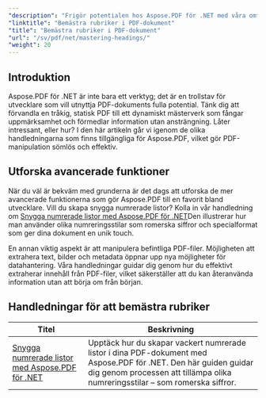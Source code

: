 ```yaml
---
"description": "Frigör potentialen hos Aspose.PDF för .NET med våra omfattande handledningar som sträcker sig från grundläggande användning till avancerade funktioner. Förbättra dina PDF-hanteringsfärdigheter."
"linktitle": "Bemästra rubriker i PDF-dokument"
"title": "Bemästra rubriker i PDF-dokument"
"url": "/sv/pdf/net/mastering-headings/"
"weight": 20
---
```


## Introduktion

Aspose.PDF för .NET är inte bara ett verktyg; det är en trollstav för utvecklare som vill utnyttja PDF-dokuments fulla potential. Tänk dig att förvandla en tråkig, statisk PDF till ett dynamiskt mästerverk som fångar uppmärksamhet och förmedlar information utan ansträngning. Låter intressant, eller hur? I den här artikeln går vi igenom de olika handledningarna som finns tillgängliga för Aspose.PDF, vilket gör PDF-manipulation sömlös och effektiv.


## Utforska avancerade funktioner

När du väl är bekväm med grunderna är det dags att utforska de mer avancerade funktionerna som gör Aspose.PDF till en favorit bland utvecklare. Vill du skapa snygga numrerade listor? Kolla in vår handledning om [Snygga numrerade listor med Aspose.PDF för .NET](./stylish-numbered-lists/)Den illustrerar hur man använder olika numreringsstilar som romerska siffror och specialformat som ger dina dokument en unik touch.

En annan viktig aspekt är att manipulera befintliga PDF-filer. Möjligheten att extrahera text, bilder och metadata öppnar upp nya möjligheter för datahantering. Våra handledningar guidar dig genom hur du effektivt extraherar innehåll från PDF-filer, vilket säkerställer att du kan återanvända information utan att börja om från början.

## Handledningar för att bemästra rubriker
| Titel | Beskrivning |
| --- | --- | 
| [Snygga numrerade listor med Aspose.PDF för .NET](./stylish-numbered-lists/) | Upptäck hur du skapar vackert numrerade listor i dina PDF-dokument med Aspose.PDF för .NET. Den här guiden guidar dig genom processen att tillämpa olika numreringsstilar – som romerska siffror. |